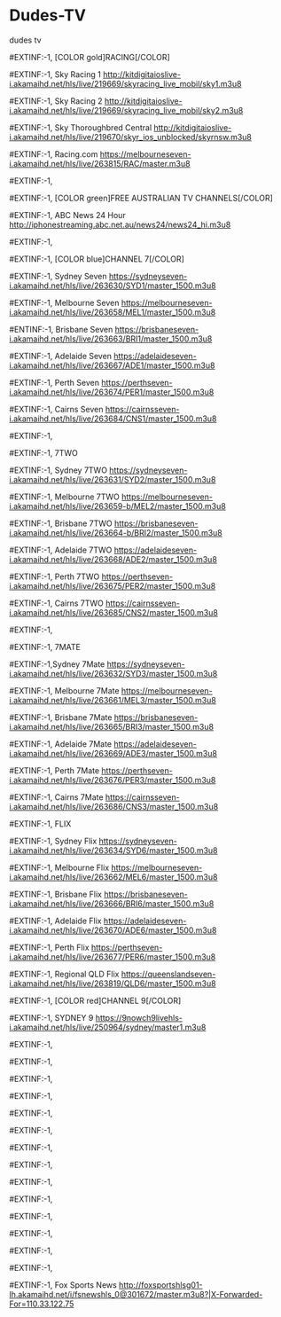 # Dudes-TV
dudes tv

#EXTINF:-1, [COLOR gold]RACING[/COLOR]

#EXTINF:-1, Sky Racing 1
http://kitdigitaioslive-i.akamaihd.net/hls/live/219669/skyracing_live_mobil/sky1.m3u8

#EXTINF:-1, Sky Racing 2
http://kitdigitaioslive-i.akamaihd.net/hls/live/219669/skyracing_live_mobil/sky2.m3u8

#EXTINF:-1, Sky Thoroughbred Central
http://kitdigitaioslive-i.akamaihd.net/hls/live/219670/skyr_ios_unblocked/skyrnsw.m3u8

#EXTINF:-1, Racing.com
https://melbourneseven-i.akamaihd.net/hls/live/263815/RAC/master.m3u8

#EXTINF:-1,

#EXTINF:-1, [COLOR green]FREE AUSTRALIAN TV CHANNELS[/COLOR]

#EXTINF:-1, ABC News 24 Hour
http://iphonestreaming.abc.net.au/news24/news24_hi.m3u8

#EXTINF:-1,

#EXTINF:-1, [COLOR blue]CHANNEL 7[/COLOR]

#EXTINF:-1, Sydney Seven
https://sydneyseven-i.akamaihd.net/hls/live/263630/SYD1/master_1500.m3u8

#EXTINF:-1, Melbourne Seven
https://melbourneseven-i.akamaihd.net/hls/live/263658/MEL1/master_1500.m3u8

#ENTINF:-1, Brisbane Seven
https://brisbaneseven-i.akamaihd.net/hls/live/263663/BRI1/master_1500.m3u8

#EXTINF:-1, Adelaide Seven
https://adelaideseven-i.akamaihd.net/hls/live/263667/ADE1/master_1500.m3u8

#EXTINF:-1, Perth Seven
https://perthseven-i.akamaihd.net/hls/live/263674/PER1/master_1500.m3u8

#EXTINF:-1, Cairns Seven
https://cairnsseven-i.akamaihd.net/hls/live/263684/CNS1/master_1500.m3u8

#EXTINF:-1,

#EXTINF:-1, 7TWO

#EXTINF:-1, Sydney 7TWO
https://sydneyseven-i.akamaihd.net/hls/live/263631/SYD2/master_1500.m3u8

#EXTINF:-1, Melbourne 7TWO
https://melbourneseven-i.akamaihd.net/hls/live/263659-b/MEL2/master_1500.m3u8

#EXTINF:-1, Brisbane 7TWO
https://brisbaneseven-i.akamaihd.net/hls/live/263664-b/BRI2/master_1500.m3u8

#EXTINF:-1, Adelaide 7TWO
https://adelaideseven-i.akamaihd.net/hls/live/263668/ADE2/master_1500.m3u8

#EXTINF:-1, Perth 7TWO
https://perthseven-i.akamaihd.net/hls/live/263675/PER2/master_1500.m3u8

#EXTINF:-1, Cairns 7TWO
https://cairnsseven-i.akamaihd.net/hls/live/263685/CNS2/master_1500.m3u8

#EXTINF:-1,

#EXTINF:-1, 7MATE

#EXTINF:-1,Sydney 7Mate
https://sydneyseven-i.akamaihd.net/hls/live/263632/SYD3/master_1500.m3u8

#EXTINF:-1, Melbourne 7Mate
https://melbourneseven-i.akamaihd.net/hls/live/263661/MEL3/master_1500.m3u8

#EXTINF:-1, Brisbane 7Mate
https://brisbaneseven-i.akamaihd.net/hls/live/263665/BRI3/master_1500.m3u8

#EXTINF:-1, Adelaide 7Mate
https://adelaideseven-i.akamaihd.net/hls/live/263669/ADE3/master_1500.m3u8

#EXTINF:-1, Perth 7Mate
https://perthseven-i.akamaihd.net/hls/live/263676/PER3/master_1500.m3u8

#EXTINF:-1, Cairns 7Mate
https://cairnsseven-i.akamaihd.net/hls/live/263686/CNS3/master_1500.m3u8

#EXTINF:-1, FLIX

#EXTINF:-1, Sydney Flix
https://sydneyseven-i.akamaihd.net/hls/live/263634/SYD6/master_1500.m3u8

#EXTINF:-1, Melbourne Flix
https://melbourneseven-i.akamaihd.net/hls/live/263662/MEL6/master_1500.m3u8

#EXTINF:-1,  Brisbane Flix
https://brisbaneseven-i.akamaihd.net/hls/live/263666/BRI6/master_1500.m3u8

#EXTINF:-1, Adelaide Flix
https://adelaideseven-i.akamaihd.net/hls/live/263670/ADE6/master_1500.m3u8

#EXTINF:-1, Perth Flix
https://perthseven-i.akamaihd.net/hls/live/263677/PER6/master_1500.m3u8

#EXTINF:-1, Regional QLD  Flix
https://queenslandseven-i.akamaihd.net/hls/live/263819/QLD6/master_1500.m3u8

#EXTINF:-1, [COLOR red]CHANNEL 9[/COLOR]

#EXTINF:-1, SYDNEY 9
https://9nowch9livehls-i.akamaihd.net/hls/live/250964/sydney/master1.m3u8

#EXTINF:-1,

#EXTINF:-1,

#EXTINF:-1,

#EXTINF:-1,

#EXTINF:-1,

#EXTINF:-1,

#EXTINF:-1,

#EXTINF:-1,

#EXTINF:-1,

#EXTINF:-1,

#EXTINF:-1,

#EXTINF:-1,

#EXTINF:-1,

#EXTINF:-1,

#EXTINF:-1, Fox Sports News
http://foxsportshlsg01-lh.akamaihd.net/i/fsnewshls_0@301672/master.m3u8?|X-Forwarded-For=110.33.122.75
